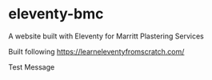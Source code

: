 # eleventy-bmc

A website built with Eleventy for Marritt Plastering Services

Built following https://learneleventyfromscratch.com/

Test Message

